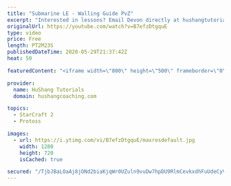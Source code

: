 ```yaml
---
title: "Submarine LE - Walling Guide PvZ"
excerpt: "Interested in lessons? Email Devon directly at hushangtutorials@outlook.com ------------------------------------------------------------------------------------------------------- Want to support HuShang Tutorials directly? Patreon is a website where you can contribute a monthly donation that will help"
originalUrl: https://youtube.com/watch?v=B7efzDtgquE
type: video
price: Free
length: PT2M23S
publishedDateTime: 2020-05-29T21:37:42Z
heat: 50

featuredContent: "<iframe width=\"800\" height=\"500\" frameborder=\"0\" src=\"https://www.youtube.com/embed/B7efzDtgquE\" allow=\"accelerometer; autoplay; encrypted-media; gyroscope; picture-in-picture\" allowfullscreen></iframe>"

provider:
  name: HuShang Tutorials
  domain: hushangcoaching.com

topics:
  - StarCraft 2
  - Protoss

images:
  - url: https://i.ytimg.com/vi/B7efzDtgquE/maxresdefault.jpg
    width: 1280
    height: 720
    isCached: true

secured: "/TjbJBaLOaAj8jONd2biaKjqWr0UZuln9vuDw7hpDU9RlmCevkxdhFuUdeCyVrPunOdUo5HXu7D+6AksoPVPp/h3SgmXBI1zOlZxUyfvMnIXpHvI0PzJzJMQerlfzbxOJOLMn8kigxo42vQ+E20UFQQJ+4MU3iVIdpJZYwz+BsxIDIx9kIElqKNYo3Z3B2X4SVsplNfFOiLRzHcbhMdibzoB/sxRa5DkqSYIzF5IPYFXqk8pzES4ajRBd3p+7SqGD6Vr1irBzsvYnb/AqwWWKTVXZc5+1N4ZKMn31leTuYbdedPT0oBR95qXtWhQrGH2vGrK12LMTNLLXY79XPE0zj+St1zJf6lhHqd/pHD8bgXSdrfHRWz14Fqli+Qtif50qxHoW8AKSgpKhHVk5vwDLMBEpSK9n9jMWVNtXpcCsMw=;O9kV/4N5Fkrb/h9NB/eIiA=="
---
```



